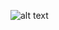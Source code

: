 ![alt text](https://cdn.discordapp.com/attachments/799525717507440674/868861787255210074/IMG_9658.JPG)
<!---
beatbee/beatbee is a ✨ special ✨ repository because its `README.md` (this file) appears on your GitHub profile.
You can click the Preview link to take a look at your changes.
--->
